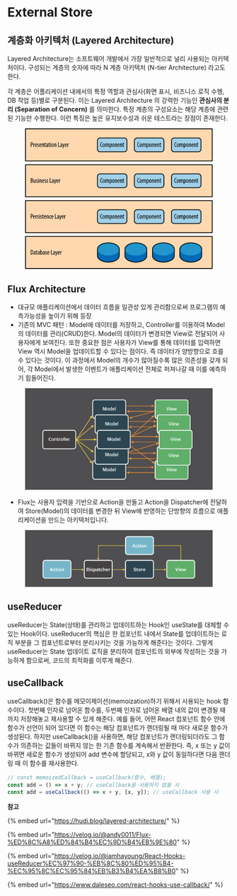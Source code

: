 # External Store

## 계층화 아키텍처 (Layered Architecture)

Layered Architecture는 소프트웨어 개발에서 가장 일반적으로 널리 사용되는 아키텍처이다. 구성되는 계층의 숫자에 따라 N 계층 아키텍처 (N-tier Architecture) 라고도 한다.

각 계층은 어플리케이션 내에서의 특정 역할과 관심사(화면 표시, 비즈니스 로직 수행, DB 작업 등)별로 구분된다. 이는 Layered Architecture 의 강력한 기능인 **관심사의 분리 (Separation of Concern)** 를 의미한다. 특정 계층의 구성요소는 해당 계층에 관련된 기능만 수행한다. 이런 특징은 높은 유지보수성과 쉬운 테스트라는 장점이 존재한다.

<figure><img src="../.gitbook/assets/image (1).png" alt=""><figcaption></figcaption></figure>



## Flux Architecture

* 대규모 애플리케이션에서 데이터 흐름을 일관성 있게 관리함으로써 프로그램의 예측가능성을 높이기 위해 등장
* 기존의 MVC 패턴 : Model에 데이터를 저장하고, Controller를 이용하여 Model의 데이터를 관리(CRUD)한다. Model의 데이터가 변경되면 View로 전달되어 사용자에게 보여진다. 또한 중요한 점은 사용자가 View를 통해 데이터를 입력하면 View 역시 Model을 업데이트할 수 있다는 점이다. 즉 데이터가 양방향으로 흐를 수 있다는 것이다. 이 과정에서 Model의 개수가 많아질수록 많은 의존성을 갖게 되어, 각 Model에서 발생한 이벤트가 애플리케이션 전체로 퍼져나갈 때 이를 예측하기 힘들어진다.

<figure><img src="../.gitbook/assets/image (1) (1).png" alt=""><figcaption></figcaption></figure>

* Flux는 사용자 입력을 기반으로 Action을 만들고 Action을 Dispatcher에 전달하여 Store(Model)의 데이터를 변경한 뒤 View에 반영하는 단방향의 흐름으로 애플리케이션을 만드는 아키텍처입니다.

<figure><img src="../.gitbook/assets/image (2).png" alt=""><figcaption></figcaption></figure>

## useReducer

useReducer는 State(상태)를 관리하고 업데이트하는 Hook인 useState를 대체할 수 있는 Hook이다. useReducer의 핵심은 한 컴포넌트 내에서 State를 업데이트하는 로직 부분을 그 컴포넌트로부터 분리시키는 것을 가능하게 해준다는 것이다. 그렇게 useReducer는 State 업데이트 로직을 분리하여 컴포넌트의 외부에 작성하는 것을 가능하게 함으로써, 코드의 최적화를 이루게 해준다.



## useCallback

useCallback()은 함수를 메모이제이션(memoization)하기 위해서 사용되는 hook 함수이다. 첫번째 인자로 넘어온 함수를, 두번째 인자로 넘어온 배열 내의 값이 변경될 때까지 저장해놓고 재사용할 수 있게 해준다. 예를 들어, 어떤 React 컴포넌트 함수 안에 함수가 선언이 되어 있다면 이 함수는 해당 컴포넌트가 랜더링될 때 마다 새로운 함수가 생성된다. 하지만 useCallback()을 사용하면, 해당 컴포넌트가 랜더링되더라도 그 함수가 의존하는 값들이 바뀌지 않는 한 기존 함수를 계속해서 반환한다. 즉, x 또는 y 값이 바뀌면 새로운 함수가 생성되어 add 변수에 할당되고, x와 y 값이 동일하다면 다음 랜더링 때 이 함수를 재사용한다.

```javascript
// const memoizedCallback = useCallback(함수, 배열);
const add = () => x + y; // useCallback을 사용하지 않을 시
const add = useCallback(() => x + y, [x, y]); // useCallback 사용 시
```





**참고**

{% embed url="https://hudi.blog/layered-architecture/" %}

{% embed url="https://velog.io/@andy0011/Flux-%ED%8C%A8%ED%84%B4%EC%9D%B4%EB%9E%80" %}

{% embed url="https://velog.io/@iamhayoung/React-Hooks-useReducer%EC%97%90-%EB%8C%80%ED%95%B4-%EC%95%8C%EC%95%84%EB%B3%B4%EA%B8%B0" %}

{% embed url="https://www.daleseo.com/react-hooks-use-callback/" %}
